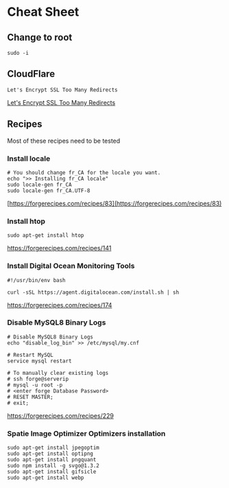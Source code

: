 # Cheat Sheet

## Change to root

`sudo -i`

## CloudFlare

`Let's Encrypt SSL Too Many Redirects`

[Let's Encrypt SSL Too Many Redirects](https://laracasts.com/discuss/channels/forge/lets-encrypt-ssl-too-many-redirects)

## Recipes

Most of these recipes need to be tested

### Install locale

```
# You should change fr_CA for the locale you want.
echo ">> Installing fr_CA locale"
sudo locale-gen fr_CA
sudo locale-gen fr_CA.UTF-8
```

[https://forgerecipes.com/recipes/83](https://forgerecipes.com/recipes/83)

### Install htop

```
sudo apt-get install htop
```

https://forgerecipes.com/recipes/141

### Install Digital Ocean Monitoring Tools

```
#!/usr/bin/env bash

curl -sSL https://agent.digitalocean.com/install.sh | sh
```

https://forgerecipes.com/recipes/174

### Disable MySQL8 Binary Logs

```
# Disable MySQL8 Binary Logs
echo "disable_log_bin" >> /etc/mysql/my.cnf

# Restart MySQL
service mysql restart

# To manually clear existing logs
# ssh forge@serverip
# mysql -u root -p
# <enter forge Database Password>
# RESET MASTER;
# exit;
```

https://forgerecipes.com/recipes/229

### Spatie Image Optimizer Optimizers installation

```
sudo apt-get install jpegoptim
sudo apt-get install optipng
sudo apt-get install pngquant
sudo npm install -g svgo@1.3.2
sudo apt-get install gifsicle
sudo apt-get install webp
```